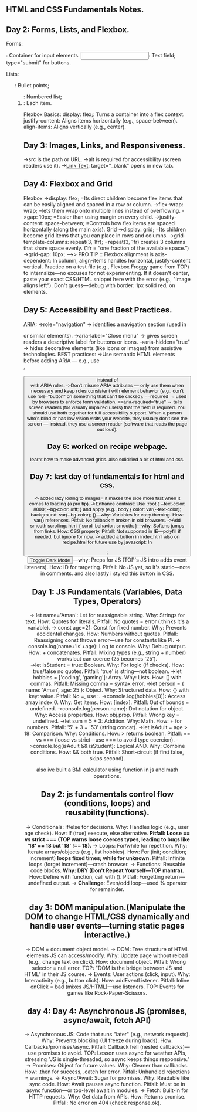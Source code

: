 ## HTML and CSS Fundamentals Notes.
## Day 2: Forms, Lists, and Flexbox.

Forms:
<form>: Container for input elements.
<input type="text">: Text field; type="submit" for buttons.

Lists:
<ul>: Bullet points; <ol>: Numbered list; <li>: Each item.

Flexbox Basics:
display: flex;: Turns a container into a flex context.
justify-content: Aligns items horizontally (e.g., space-between).
align-items: Aligns vertically (e.g., center).

## Day 3: Images, Links, and Responsiveness.
->src is the path or URL.
->alt is required for accessibility (screen readers use it).
-><a href="https://example.com" target="_blank">Link Text</a>: target="_blank" opens in new tab.

## Day 4: Flexbox and Grid
Flexbox
->display: flex; =Its direct children become flex items that can be easily aligned and spaced in a row or column.
->flex-wrap: wrap; =lets them wrap onto multiple lines instead of overflowing.
->gap: 10px; =Easier than using margin on every child.
->justify-content: space-between; =Controls how flex items are spaced horizontally (along the main axis).
Grid
->display: grid; =Its children become grid items that you can place in rows and columns.
->grid-template-columns: repeat(3, 1fr); =repeat(3, 1fr) creates 3 columns that share space evenly. (1fr = “one fraction of the available space.”)
->grid-gap: 10px;
-->> PRO TIP :: Flexbox alignment is axis-dependent: In column, align-items handles horizontal, justify-content vertical. Practice on a test file (e.g., Flexbox Froggy game from TOP) to internalize—no excuses for not experimenting.
If it doesn't center, paste your exact CSS/HTML snippet here with the error (e.g., "Image aligns left"). Don't guess—debug with border: 1px solid red; on elements.
## Day 5: Accessibility and Best Practices.
ARIA:
->role="navigation" → identifies a navigation section (used in <nav> or similar elements).
->aria-label="Close menu" → gives screen readers a descriptive label for buttons or icons.
->aria-hidden="true" → hides decorative elements (like icons or images) from assistive technologies.
BEST practices:
->Use semantic HTML elements before adding ARIA — e.g., use <nav>, <header>, <button> instead of <div> with ARIA roles.
->Don’t misuse ARIA attributes — only use them when necessary and keep roles consistent with element behavior (e.g., don’t use role="button" on something that can’t be clicked).
==required → used by browsers to enforce form validation.
==aria-required="true" → tells screen readers (for visually impaired users) that the field is required.
You should use both together for full accessibility support. When a person who’s blind or has low vision visits your website, they usually don’t see the screen — instead, they use a screen reader (software that reads the page out loud).
## Day 6: worked on recipe webpage.
learnt how to make advanced grids. also solidified a bit of html and css.

## Day 7: last day of fundamentals for html and css.
-> added lazy loding to images= it makes the side more fast when it comes to loading (a pro tip).
->Enhance contrast: Use :root { --text-color: #000; --bg-color: #fff; } and apply (e.g., body { color: var(--text-color); background: var(--bg-color); })—why: Variables for easy theming. How: var() references. Pitfall: No fallback = broken in old browsers.
->Add smooth scrolling: html { scroll-behavior: smooth; }—why: Softens jumps from links. How: CSS property. Pitfall: Not supported in IE—polyfill if needed, but ignore for now.
-> added a button in index.html also on recipe.html for future use by javascript: In <footer>: <button id="toggle-dark">Toggle Dark Mode</button>—why: Preps for JS (TOP's JS intro adds event listeners). How: ID for targeting. Pitfall: No JS yet, so it's static—note in comments. and also lastly i styled this button in CSS.

## Day 1: JS Fundamentals (Variables, Data Types, Operators)
-> let name='Aman': Let for reassignable string. Why: Strings for text. How: Quotes for literals. Pitfall: No quotes = error (.thinks it's a variable).
-> const age=21: Const for fixed number. Why: Prevents accidental changes. How: Numbers without quotes. Pitfall: Reassigning const throws error—use for constants like PI.
-> console.log(name+'is'+age): Log to console. Why: Debug output. How: + concatenates. Pitfall: Mixing types (e.g., string + number) works but can coerce (25 becomes '25').    
->let isStudent = true: Boolean. Why: For logic (if checks). How: true/false no quotes. Pitfall: 'true' is string—not boolean.
->let hobbies = ['coding', 'gaming']: Array. Why: Lists. How: [] with commas. Pitfall: Missing comma = syntax error.
->let person = { name: 'Aman', age: 25 }: Object. Why: Structured data. How: {} with key: value. Pitfall: No =, use :.
->console.log(hobbies[0]): Access array index 0. Why: Get items. How: [index]. Pitfall: Out of bounds = undefined.
->console.log(person.name): Dot notation for object. Why: Access properties. How: obj.prop. Pitfall: Wrong key = undefined.
->let sum = 5 + 3: Addition. Why: Math. How: + for numbers. Pitfall: '5' + 3 = '53' (string concat).
->let isAdult = age > 18: Comparison. Why: Conditions. How: > returns boolean. Pitfall: == vs === (loose vs strict—use === to avoid type coercion).
->console.log(isAdult && isStudent): Logical AND. Why: Combine conditions. How: && both true. Pitfall: Short-circuit (if first false, skips second).

also ive built a BMI calculator using function in js and math operations.

## Day 2: js fundamentals control flow (conditions, loops) and reusability(functions).
-> Conditionals: If/else for decisions. Why: Handles logic (e.g., user age check). How: If (true) execute, else alternative. **Pitfall: Loose == vs strict === (TOP warns loose coerces types, leading to bugs like '18' == 18 but '18' !== 18).**
-> Loops: For/while for repetition. Why: Iterate arrays/objects (e.g., list hobbies). How: For (init; condition; increment) **loops fixed times; while for unknown.** Pitfall: Infinite loops (forget increment)—crash browser.
-> Functions: Reusable code blocks. **Why: DRY (Don't Repeat Yourself—TOP mantra).** How: Define with function, call with (). Pitfall: Forgetting return—undefined output.
-> **Challenge**: Even/odd loop—used % operator for remainder.

## day 3: DOM manipulation.(Manipulate the DOM to change HTML/CSS dynamically and handle user events—turning static pages interactive.)
-> DOM = document object model.
-> DOM: Tree structure of HTML elements JS can access/modify. Why: Update page without reload (e.g., change text on click). How: document object. Pitfall: Wrong selector = null error. TOP: "DOM is the bridge between JS and HTML" in their JS course.
-> Events: User actions (click, input). Why: Interactivity (e.g., button click). How: addEventListener. Pitfall: Inline onClick = bad (mixes JS/HTML)—use listeners. TOP: Events for games like Rock-Paper-Scissors.

## day 4: Day 4: Asynchronous JS (promises, async/await, fetch API)
-> Asynchronous JS: Code that runs "later" (e.g., network requests). Why: Prevents blocking (UI freeze during loads). How: Callbacks/promises/async. Pitfall: Callback hell (nested callbacks)—use promises to avoid. TOP: Lesson uses async for weather APIs, stressing "JS is single-threaded, so async keeps things responsive."
-> Promises: Object for future values. Why: Cleaner than callbacks. How: .then for success, .catch for error. Pitfall: Unhandled rejections = warnings.
-> Async/Await: Sugar for promises. Why: Readable like sync code. How: Await pauses async function. Pitfall: Must be in async function—or top-level await in modules.
-> Fetch: Built-in for HTTP requests. Why: Get data from APIs. How: Returns promise. Pitfall: No error on 404 (check response.ok).